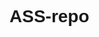# ASS-repo
<!DOCTYPE html>
<html>

<head>
    <title>Sports Direct</title>
    <link rel="stylesheet" type="text/css" href="https://fontawesome.com/icons/nfc-magnifying-glass?s=solid">
    <style>
        .me {
            height: 75px;
            width: 100%;
            background-color: #1b1b1b;
            position: fixed;
            top: 0;
            display: flex;
        }
        .me ion-icon {
            margin-left: 100px; 
            position: relative; 
            right: 0; 
            color: #ffffff;
            size: large;
            font-size: 40px;
            padding-top: 10px;
            padding-bottom: 10px;
            margin-left: 20px;
        }

        body {
            margin: 0;
            align-items: center;
            max-width: 100%;
        }

        .ik {
            background-color: rgb(94, 95, 92);
            text-align: center;
            width: 100%;
            margin: 0px;
            padding-top: 15px;
            padding-bottom: 0.05px;
            position: fixed;
            top: 75px;
        }

        .ik a {
            width: 5%;
            height: 100%;
            color: white;
            font-size: 1.1rem;
            font-family: Arial, Helvetica, sans-serif;
            padding: 15px;
            text-decoration: none;
            letter-spacing: 1.5;
            margin: 5px;
        }

        li {
            display: inline-block;
        }

        .ik a:hover {
            background-color: #000000;
        }

        .search {
            margin-top: 10px;
            height: 55px;
            width: 45%;
            margin-left: 300px;
            padding-left: 10px;
            border-radius: 10px;
            outline: none;
            border: none;
            font-size: 1.2rem;
        }

        img {
            margin-left: 15px;
            height: 80px;
            width: 8%
        }

        .photo {
            background-image: url('https://www.sportsdirect.com/images/marketing/bts-22-nike-1920x640.jpg');
            background-size: 100%;
            background-repeat: no-repeat;
            background-position: center;
            text-indent: 30%;
            display: block;
            margin-top: 60px;
            width: 100%;
            height: 700px;
            text-decoration: none;
            cursor: pointer;
            white-space: nowrap;
        }

        .photo2 {
            background-image: url('https://www.sportsdirect.com/images/marketing/trenches-nike-logo.png');
            background-size: 100%;
            background-repeat: no-repeat;
            background-position: center;
            text-indent: 40%;
            display: block;
            margin-top: 60px;
            width: 100%;
            height: 200px;
            cursor: pointer;
            white-space: nowrap;
        }

        .photo3 {
            background-image: url("https://www.sportsdirect.com/images/marketing/usc-update-2022-desk.jpg");
            background-size: 100%;
            background-repeat: no-repeat;
            background-position: center;
            text-indent: 40%;
            display: block;
            margin-top: 60px;
            width: 100%;
            height: 600px;
            cursor: pointer;
            white-space: nowrap;
        }

        .photo2 li {
            text-decoration: none;
            margin-right: 30px;
        }

        .photo2 li a {
            border: 1px solid rgb(150, 147, 147);
            color: #000000;
            padding: 15px;
            font-size: 1.3rem;
            border-radius: 5px;
            font-family: Arial, Helvetica, sans-serif;
            letter-spacing: 1.5px;
            font-weight: 200px;
        }

        .photo2 li a:hover {
            background-color: blue;
            color: white;
        }

        .photo3 li {
            text-decoration: none;
            margin-left: 50px;
            margin-top: 490px;
        }

        .photo3 li a {
            border: 1px solid rgb(150, 147, 147);
            color: #000000;
            padding: 15px;
            font-size: 1.3rem;
            border-radius: 5px;
            font-family: Arial, Helvetica, sans-serif;
            letter-spacing: 1.5px;
            font-weight: 200px;
            background-color: white;
        }

        .photo3 li a:hover {
            background-color: blue;
            color: white;
        }

        .atiku {
            float: left;
        }

        .atiku li a {
            color: #000000;
            letter-spacing: 2px;
            padding: 20px;
            border-radius: 5px;
            background-color: white;
            font-size: 1.2rem;
            font-family: Arial, Helvetica, sans-serif;


        }

        .atiku li a:hover {
            background-color: blue;
            color: white;
            background-size: contain;
        }

        .obi {
            padding: 15px;
            border-radius: 5px;
            display: inline-block;

        }

        .ako {
            height: 100%;
            margin-left: 0cm;
            width: 100%;

        }

        .akon {
            margin-top: 0px;
            height: 300px;
            width: 100%;
            align-items: center;
        }

        .bat {
            width: 98%;
            height: 100px;
            padding: 5px;
            text-align: center;
            padding-bottom: 50px;

        }

        .bat li {
            display: inline-block;
            text-decoration: none;
        }

        .bat li a {
            text-decoration: none;
            padding: 13px;
            color: #5e5a5a;
            font-family: Arial, Helvetica, sans-serif;
            border: 0.5px solid rgb(214, 208, 208);
            border-radius: 3px;
            margin: 2px;

        }

        .bat li a:hover {
            border: 1px solid blue;
        }

        .bat2 {
            font-weight: 700;
        }

        #bat3 {
            background-color: #000000;
            color: white;
            font-weight: 800px;
        }

        h1 {
            font-family: Arial, Helvetica, sans-serif;
        }

        .ice {
            width: 100%;
            background-image: url(https://www.sportsdirect.com/images/marketing/sale-further-web-1920x350px.jpg);
            background-size: 100%;
            height: 310px;
            cursor: pointer;
            margin-top: 800px;
            margin-bottom: 50px;
        }

        .one {
            height: 500px;
            padding: 50px;
            padding-bottom: 15px;
            display: flex;
            width: min-content;

        }

        .one1 {
            height: 500px;
            padding: 50px;
            padding-bottom: 15px;
            display: flex;
            margin-top: 100px;
            align-items: center;
            justify-content: center;

        }

        a {
            text-decoration: none;
        }

        .two {
            height: 460px;
            width: 350px;
            border: 1px solid rgb(235, 231, 231);
            margin-left: 50px;
            position: relative;
        }

        .three {
            width: 100%;
            height: 330px;
            margin: 0px;
            background-color: #928c8c;

        }

        .tthree {
            height: 100%;
            width: 100%;
            margin: 0px;
        }

        .tthree:hover {
            opacity: 0.9;
            transition-duration: 3s;
            transform: scale(1.1);
        }

        .four {
            color: grey;
            font-family: Arial, Helvetica, sans-serif;
            line-height: 10px;
            margin-top: 10px;
            text-indent: 10px;
            font-size: 1.3rem;

        }

        .ffour {
            color: black;
            font-family: Arial, Helvetica, sans-serif;
            text-indent: 80px;
        }

        .five {
            position: relative;
            top: 0px;
            left: 190px;
            font-size: 3rem;
        }

        .five:hover {
            opacity: 1;
            color: blue;
        }

        .skroll::-webkit-scrollbar {
            height: 4px;
        }

        .skroll::-webkit-scrollbar-thumb {
            background-color: blue;
            border-radius: 5px;
            height: 6px;
        }

        .skroll::-webkit-scrollbar-track {
            background-color: rgb(139, 135, 135);
            border-radius: 5px;
            height: 4px;
        }

        .skroll::-webkit-scrollbar-button:end {
            height: 50px;
            width: 35%;
        }

        .skroll::-webkit-scrollbar-button:start {
            height: 50px;
            width: 35%;
        }

        .skroll {
            overflow-x: auto;
            padding: 15px;
            overflow-y: hidden;
        }

        .six {
            height: 440px;
            width: 300px;
            border: 1px solid rgb(235, 231, 231);
            margin-left: 50px;
            position: relative;
        }

        .seven {
            width: 100%;
            height: 370px;
            margin: 0px;
            background-color: #928c8c;
            padding-bottom: 0px;

        }

        .six6 {
            height: 370px;
            width: 370px;
            border: 1px solid rgb(235, 231, 231);
            margin-left: 40px;
            position: relative;
            padding-top: 0px;
        }

        .seven7 {
            width: 100%;
            height: 300px;
            margin: 0px;
            background-color: #928c8c;
            padding-bottom: 0px;

        }

        .tthree3 {
            height: 100%;
            width: 100%;
            margin: 0px;
        }

        .tthree3:hover {
            opacity: 0.7;
            transition-duration: 5s;
            transform: scale(1.0);
        }

        .eight {
            margin-top: 3px;
            font-family: Arial, Helvetica, sans-serif;
            padding-top: 10px;
            text-indent: 10px;
            font-size: 1rem;
            letter-spacing: 1px;
        }

        .temp {
            position: relative;
            top: 0px;
            left: 100px;
            font-size: 3rem;
            opacity: 0;
        }

        .temp:hover {
            opacity: 1;
            color: blue;
        }

        .final {
            height: 400px;
            display: flex;
            width: min-content;

        }

        .final1 {
            height: 400px;
            width: 300px;
            margin-right: 50px;
            margin-left: 5px;
            overflow: hidden;
            width: min-content;


        }

        .final0 {
            letter-spacing: 0px;
            line-height: 2px;
            font-family: Arial, Helvetica, sans-serif;
            text-indent: 5px;
        }

        .final2 {
            height: 300px;
            width: 300px;
            overflow: hidden;
        }

        .final22 {
            height: 100%;
            width: 300px;
            margin: 0px;
            padding: 0px;

        }

        .final22:hover {
            opacity: 0.7;
            transition-duration: 3s;
            transform: scale(1.1);
        }

        .final3 {
            position: relative;
            top: 0px;
            left: 160px;
            font-size: 1.5rem;
            opacity: 0;
        }

        .final3:hover {
            opacity: 1;
            color: blue;
        }

        .logos {
            height: 200px;
            display: flex;
            padding: 0px;
            margin-top: 30px;
            justify-content: center;
        }

        .logo {
            height: 200px;
            width: 260px;
            margin-right: 3px;
            background-repeat: no-repeat;
            background-size: 10rem;
            background-position: center;
        }

        .logo:hover {
            opacity: 0.6;
        }

        .footer {
            height: 548px;
            background-color: rgb(44, 42, 42);
            color: #ffffff;
            font-family: Arial, Helvetica, sans-serif;
            padding-top: 20px;
            text-align: center;
            justify-content: center;
        }

        .text {
            width: 550px;
            height: 50px;
            padding: 10px;
            border-radius: 5px;
        }

        .button {
            width: 200px;
            height: 50px;
            padding: 15px;
            background-color: blue;
            border-radius: 5px;
            color: white;
        }

        .footer1 {
            height: 260px;
            border: 0.5px solid grey;
            display: flex;
            padding-top: 30px;
            margin-bottom: 0px;
        }

        .footer2 {
            height: 320px;
            width: 25%;
            color: white;
            font-family: Arial, Helvetica, sans-serif;
            text-align: left;

        }

        .footer2 a {
            text-decoration: none;
            color: white;
            font-size: 0.9rem;
        }

        .footer2 a:hover {
            text-decoration: underline;
        }

        .footer3 {
            margin-top: 0px;
            height: 80px;
            display: flex;
        }

        .footer4 {
            border-right: 1px solid grey;
            border-bottom: 1px solid grey;
            height: 75px;
            text-align: center;
            padding-top: 5px;
        }

        .footer4 a {
            text-decoration: none;
            color: white;
        }

        .footer5 {
            background-color: rgb(44, 42, 42);
            display: flex;
        }

        .footer5 p {
            margin-right: 10px;
            font-size: 0.8rem;
            color: grey;
        }

        .footer5 a {
            color: grey;
        }

        .img {
            height: 50px;
            width: 25%;
            background-image: url("https://www.sportsdirect.com/images/payment/payment-icons-2021-uk.svg");
            background-size: contain;
            background-repeat: none;
            margin-top: 10px;
            margin-left: 780px;
        }
    </style>
</head>

<body style="align-items: center;">
    <div class="me">
        <img src="https://www.sportsdirect.com/images/sportsdirect-2021.svg">
        <input type="search" placeholder=" Search product or brand" name="search" class="search">
        <ion-icon style="margin-left: 300px;"name="person-outline"></ion-icon>
        <ion-icon name="heart-outline"></ion-icon>
        <ion-icon name="bag-outline"></ion-icon>
    </div>
    <div class="ik" style="margin-bottom: 0;">
        <ul style="margin-top:0px;">
            <li><a href="aikay" style="background-color:red">Sale</a></li>
            <li><a href=" aikay">Men</a></li>
            <li><a href="aikay">Womens</a></li>
            <li><a href="aikay">Kids</a></li>
            <li><a href="aikay">Sports</a></li>
            <li><a href="aikay">Brands</a></li>
            <li><a href="aikay" style="width: 10%; background-color:blue">Back to school</a></li>
            <li><a href="aikay" class="ik2">GAME</a></li>
            <li><a href="aikay">USC</a></li>
        </ul>
    </div>
    <div class="photo atiku" style="align-items: center;">
        <ul>
            <li class="obi" style="margin-top: 500px;"><a href="ikay"
                    style="text-decoration: none; margin-right: 30px;">Womens top picks</a></li>
            <li class="obi"><a href="ikay" style="text-decoration: none;">Kids top picks</a></li>
        </ul>
    </div>
    <div class="bat">
        <div>
            <h1><a href="maik" style="text-decoration: none; color: black;"><i>SPORTS <mark
                            id="bat3">START</mark>HERE</i></a></h1>
        </div><br>
        <ul>
            <li><a href="aika">Mens</a></li>
            <li><a href="aika">Womens</a></li>
            <li><a href="aika">Kids</a></li>
            <li><a href="aika">Football</a></li>
            <li><a href="aika">Training</a></li>
            <li><a href="aika">Runing</a></li>
            <li><a href="aika">Walking</a></li>
            <li><a href="aika">Water Sports</a></li>
            <li><a href="aika">Swimming</a></li>
            <li><a href="aika">Basketball</a></li>
            <li><a href="aika">Tennis</a></li>
            <li><a href="aika">Cycling</a></li>
        </ul>
    </div>
    <div class="ice"></div>

    <h1 class="ffour"><i>TOP TRAINERS</i></h1>

    <div class="skroll">
        <div class="one">
            <div class="two">
                <a href="https://cdnjs.cloudflare.com/ajax/libs/ionic-filter-bar/1.1.1/ionic.filter.bar.min.js">

                    <div class="three"><img class="tthree"
                            src="https://www.sportsdirect.com/images/products/12126147_3pl.jpg"></div>
                    <div style="position: absolute">
                        <p class="four" style="font-size: 1.2rem; line-height: 2px;">Nike<ion-icon class="five"
                                name="resize-outline"></ion-icon>
                        </p>
                        <p class="four"><b style="color:black">Air Max Inviger</b></p>
                        <p class="four"><b style="color: red;">£80 </b><i
                                style="text-decoration:line-through; font-size: 1rem;">£100</i>
                        </p>
                    </div>
                </a>
            </div>

            <div class="two">
                <a href="https://cdnjs.cloudflare.com/ajax/libs/ionic-filter-bar/1.1.1/ionic.filter.bar.min.js">

                    <div class="three"><img class="tthree"
                            src="https://www.sportsdirect.com/images/products/27116540_l.jpg"></div>
                    <div style="position: absolute">
                        <p class="four" style="font-size: 1.2rem; line-height: 2px;">Nike<ion-icon class="five"
                                name="resize-outline"></ion-icon>
                        </p>
                        <p class="four"><b style="color:black">Nike Revolution 6</b></p>
                        <p class="four"><b style="color: red;">£39 </b><i
                                style="text-decoration:line-through; font-size: 1rem;">£55</i>
                        </p>
                    </div>
                </a>
            </div>

            <div class="two">
                <a href="https://cdnjs.cloudflare.com/ajax/libs/ionic-filter-bar/1.1.1/ionic.filter.bar.min.js">

                    <div class="three"><img class="tthree"
                            src="https://www.sportsdirect.com/images/products/12102103_l.jpg"></div>
                    <div style="position: absolute">
                        <p class="four" style="font-size: 1.2rem; line-height: 2px;">Nike<ion-icon class="five"
                                name="resize-outline"></ion-icon>
                        </p>
                        <p class="four"><b style="color:black">Air Max SC Men's Shoe</b></p>
                        <p class="four"><b style="color: red;">£57 </b><i
                                style="text-decoration:line-through; font-size: 1rem;">£70</i>
                        </p>
                    </div>
                </a>
            </div>

            <div class="two">
                <a href="https://cdnjs.cloudflare.com/ajax/libs/ionic-filter-bar/1.1.1/ionic.filter.bar.min.js">

                    <div class="three"><img class="tthree"
                            src="https://www.sportsdirect.com/images/products/11303402_l.jpg"></div>
                    <div style="position: absolute">
                        <p class="four" style="font-size: 1.2rem; line-height: 2px;">Nike<ion-icon class="five"
                                name="resize-outline"></ion-icon>
                        </p>
                        <p class="four"><b style="color:black">VS Pace Mens Trainers</b></p>
                        <p class="four"><b style="color: red;">£38 </b><i
                                style="text-decoration:line-through; font-size: 1rem;">£49.99</i>
                        </p>
                    </div>
                </a>
            </div>

            <div class="two">
                <a href="https://cdnjs.cloudflare.com/ajax/libs/ionic-filter-bar/1.1.1/ionic.filter.bar.min.js">

                    <div class="three"><img class="tthree"
                            src="https://www.sportsdirect.com/images/products/26315102_l.jpg"></div>
                    <div style="position: absolute">
                        <p class="four" style="font-size: 1.2rem; line-height: 2px;">Nike<ion-icon class="five"
                                name="resize-outline"></ion-icon>
                        </p>
                        <p class="four"><b style="color:black">Samba Suede Mens Trainers</b></p>
                        <p class="four"><b style="color: red;">£60 </b><i
                                style="text-decoration:line-through; font-size: 1rem;">£69.99</i>
                        </p>
                    </div>
                </a>
            </div>

            <div class="two">
                <a href="https://cdnjs.cloudflare.com/ajax/libs/ionic-filter-bar/1.1.1/ionic.filter.bar.min.js">

                    <div class="three"><img class="tthree"
                            src="https://www.sportsdirect.com/images/products/12105301_3pl.jpg"></div>
                    <div style="position: absolute">
                        <p class="four" style="font-size: 1.2rem; line-height: 2px;">Nike<ion-icon class="five"
                                name="resize-outline"></ion-icon>
                        </p>
                        <p class="four"><b style="color:black">Air Max 270 Mens Trainers</b></p>
                        <p class="four"><b style="color: red;">£129.99 </b><i
                                style="text-decoration:line-through; font-size: 1rem;">£100</i>
                        </p>
                    </div>
                </a>
            </div>

            <div class="two">
                <a href="https://cdnjs.cloudflare.com/ajax/libs/ionic-filter-bar/1.1.1/ionic.filter.bar.min.js">

                    <div class="three"><img class="tthree"
                            src="https://www.sportsdirect.com/images/products/12106803_l.jpg"></div>
                    <div style="position: absolute">
                        <p class="four" style="font-size: 1.2rem; line-height: 2px;">Nike<ion-icon class="five"
                                name="resize-outline"></ion-icon>
                        </p>
                        <p class="four"><b style="color:black">Run Falcon 2.0 Shoes Unisex</b></p>
                        <p class="four"><b style="color: red;">£37 </b><i
                                style="text-decoration:line-through; font-size: 1rem;">£49.99</i>
                        </p>
                    </div>
                </a>
            </div>

            <div class="two">
                <a href="https://cdnjs.cloudflare.com/ajax/libs/ionic-filter-bar/1.1.1/ionic.filter.bar.min.js">

                    <div class="three"><img class="tthree"
                            src="https://www.sportsdirect.com/images/products/12134602_3pl.jpg"></div>
                    <div style="position: absolute">
                        <p class="four" style="font-size: 1.2rem; line-height: 2px;">Nike<ion-icon class="five"
                                name="resize-outline"></ion-icon>
                        </p>
                        <p class="four"><b style="color:black">Nike Tanjun NN Mens Trainers</b></p>
                        <p class="four"><b style="color: red;">£80 </b><i
                                style="text-decoration:line-through; font-size: 1rem;">£100</i>
                        </p>
                    </div>
                </a>
            </div>




        </div>
    </div>
    <h1 class="ffour" style=" text-indent:100px;"><i>SCHOOL STARTS <i style="color: grey;">HERE</i></i></h1>

    <div class="skroll" style="padding-top: 0px;">
        <div class="one" style="padding-top: 0px;">
            <div class="six">
                <a href="https://cdnjs.cloudflare.com/ajax/libs/ionic-filter-bar/1.1.1/ionic.filter.bar.min.js">

                    <div class="seven"><img class="tthree"
                            src="https://www.sportsdirect.com/images/products/11202603_3pl.jpg"></div>
                    <div style="position: absolute">

                        <p class="eight"><b style="color:black">School Shoes<ion-icon class="temp"
                                    name="resize-outline"></ion-icon></b></p>
                    </div>
                </a>
            </div>


            <div class="six">
                <a href="https://cdnjs.cloudflare.com/ajax/libs/ionic-filter-bar/1.1.1/ionic.filter.bar.min.js">

                    <div class="seven"><img class="tthree"
                            src="https://www.sportsdirect.com/images/products/60226103_3pl.jpg"></div>
                    <div style="position: absolute">

                        <p class="eight"><b style="color:black">Jackets and coats<ion-icon class="temp"
                                    name="resize-outline"></ion-icon></b></p>
                    </div>
                </a>
            </div>


            <div class="six">
                <a href="https://cdnjs.cloudflare.com/ajax/libs/ionic-filter-bar/1.1.1/ionic.filter.bar.min.js">

                    <div class="seven"><img class="tthree"
                            src="https://www.sportsdirect.com/images/products/71105840_3pl.jpg"></div>
                    <div style="position: absolute">

                        <p class="eight"><b style="color:black">School Bags<ion-icon class="temp" name="resize-outline">
                                </ion-icon></b></p>
                    </div>
                </a>
            </div>

            <div class="six">
                <a href="https://cdnjs.cloudflare.com/ajax/libs/ionic-filter-bar/1.1.1/ionic.filter.bar.min.js">

                    <div class="seven"><img class="tthree"
                            src="https://www.sportsdirect.com/images/marketing/home-caro-thumb-4-d-220815.jpg"></div>
                    <div style="position: absolute">

                        <p class="eight"><b style="color:black">School Coats<ion-icon class="temp"
                                    name="resize-outline"></ion-icon></b></p>
                    </div>
                </a>
            </div>

            <div class="six">
                <a href="https://cdnjs.cloudflare.com/ajax/libs/ionic-filter-bar/1.1.1/ionic.filter.bar.min.js">

                    <div class="seven"><img class="tthree"
                            src="https://www.sportsdirect.com/images/marketing/home-caro-thumb-5-d-220815.jpg"></div>
                    <div style="position: absolute">

                        <p class="eight"><b style="color:black">PE Kit<ion-icon class="temp" name="resize-outline">
                                </ion-icon></b></p>
                    </div>
                </a>
            </div>

            <div class="six">
                <a href="https://cdnjs.cloudflare.com/ajax/libs/ionic-filter-bar/1.1.1/ionic.filter.bar.min.js">

                    <div class="seven"><img class="tthree"
                            src="https://www.sportsdirect.com/images/marketing/home-caro-thumb-6-d-220815.jpg"></div>
                    <div style="position: absolute">

                        <p class="eight"><b style="color:black">Football Boots<ion-icon class="temp"
                                    name="resize-outline"></ion-icon></b></p>
                    </div>
                </a>
            </div>
        </div>
    </div>

    <div>
        <img src="https://www.sportsdirect.com/images/marketing/trenches-nike-logo.png">
        <div class="photo2" style="align-items: center;">
            <ul>
                <li class="obi" style="margin-top: 250px;"><a href="ikay">Shop pre-season</a></li>
            </ul>
        </div>

        <div class="one1">
            <div class="six6">
                <a href="https://cdnjs.cloudflare.com/ajax/libs/ionic-filter-bar/1.1.1/ionic.filter.bar.min.js">

                    <div class="seven7"><img class="tthree3"
                            src="https://www.sportsdirect.com/images/products/12126103_3pl.jpg"></div>
                    <div style="position: absolute">

                        <p class="eight"><b style="color:black">Trainers<ion-icon class="temp" name="resize-outline">
                                </ion-icon></b></p>
                    </div>
                </a>
            </div>


            <div class="six6">
                <a href="https://cdnjs.cloudflare.com/ajax/libs/ionic-filter-bar/1.1.1/ionic.filter.bar.min.js">

                    <div class="seven7"><img class="tthree3"
                            src="https://www.sportsdirect.com/images/products/59190401_3pl.jpg"></div>
                    <div style="position: absolute">

                        <p class="eight"><b style="color:black">T-Shirts<ion-icon class="temp" name="resize-outline">
                                </ion-icon></b></p>
                    </div>
                </a>
            </div>


            <div class="six6">
                <a href="https://cdnjs.cloudflare.com/ajax/libs/ionic-filter-bar/1.1.1/ionic.filter.bar.min.js">

                    <div class="seven7"><img class="tthree3"
                            src="https://www.sportsdirect.com/images/products/71105840_3pl.jpg"></div>
                    <div style="position: absolute">

                        <p class="eight"><b style="color:black">School Bags<ion-icon class="temp" name="resize-outline">
                                </ion-icon></b></p>
                    </div>
                </a>
            </div>

            <div class="six6">
                <a href="https://cdnjs.cloudflare.com/ajax/libs/ionic-filter-bar/1.1.1/ionic.filter.bar.min.js">

                    <div class="seven7"><img class="tthree3"
                            src="https://www.sportsdirect.com/images/products/61263503_3pl.jpg"></div>
                    <div style="position: absolute">

                        <p class="eight"><b style="color:black">Loungewear<ion-icon class="temp" name="resize-outline">
                                </ion-icon></b></p>
                    </div>
                </a>
            </div>

        </div>
        <div class="photo3">
            <li><a>Shop USC</a></li>
        </div>

        <h1 style="text-indent:20px;"><i style="font-family:Arial, Helvetica, sans-serif;">NEW SEASON STYLES</i></h1>
        <div class="skroll" style="height: 470px;">
            <div class="final">
                <div class="final1"><a href="https://unpkg.com/ionicons@5.5.2/dist/ionicons/ionicons.esm.js"></a>
                    <div class="final2"><img class="final22"
                            src="https://www.sportsdirect.com/images/products/32127003_l.jpg"></div>
                    <div class="final0">
                        <p style="font-size:0.8rem; color:grey">adidas <ion-icon class="final3" name="resize-outline">
                            </ion-icon>
                        </p>
                        <h4>Run Half Zip Top Womens</h4>
                        <p><b style="color:red; font-size: 1rem;">£39 </b><i
                                style="text-decoration:line-through; font-size: 0.9rem;">£54.99</i></p>
                    </div>
                </div>

                <div class="final1"><a href="https://unpkg.com/ionicons@5.5.2/dist/ionicons/ionicons.esm.js"></a>
                    <div class="final2"><img class="final22"
                            src="https://www.sportsdirect.com/images/products/48101002_l.jpg"></div>
                    <div class="final0">
                        <p style="font-size:0.8rem; color:grey">anike <ion-icon class="final3" name="resize-outline">
                            </ion-icon>
                        </p>
                        <h4>Sportswear Club Fleece</h4>
                        <p><b style="color:red; font-size: 1rem;">£39.99 </b><i
                                style="text-decoration:line-through; font-size: 0.9rem;">£49.99</i></p>
                    </div>
                </div>

                <div class="final1"><a href="https://unpkg.com/ionicons@5.5.2/dist/ionicons/ionicons.esm.js"></a>
                    <div class="final2"><img class="final22"
                            src="https://www.sportsdirect.com/images/products/23290403_l.jpg"></div>
                    <div class="final0">
                        <p style="font-size:0.8rem; color:grey">Firetrap <ion-icon class="final3" name="resize-outline">
                            </ion-icon>
                        </p>
                        <h4>Chunky Womens Ankle Boot</h4>
                        <p><b style="color:red; font-size: 1rem;">£31 </b><i
                                style="text-decoration:line-through; font-size: 0.9rem;">£75.00</i></p>
                    </div>
                </div>


                <div class="final1"><a href="https://unpkg.com/ionicons@5.5.2/dist/ionicons/ionicons.esm.js"></a>
                    <div class="final2"><img class="final22"
                            src="https://www.sportsdirect.com/images/products/58325702_l.jpg"></div>
                    <div class="final0">
                        <p style="font-size:0.8rem; color:grey">Calvin Klein Performance <ion-icon class="final3"
                                name="resize-outline">
                            </ion-icon>
                        </p>
                        <h4>Logo T Shirt</h4>
                        <p><b style="color:red; font-size: 1rem;">£40 </b></p>
                    </div>
                </div>


                <div class="final1"><a href="https://unpkg.com/ionicons@5.5.2/dist/ionicons/ionicons.esm.js"></a>
                    <div class="final2"><img class="final22"
                            src="https://www.sportsdirect.com/images/products/39104703_l.jpg"></div>
                    <div class="final0">
                        <p style="font-size:0.8rem; color:grey">Nike <ion-icon class="final3" name="resize-outline">
                            </ion-icon>
                        </p>
                        <h4>Metal Swoosh Cap</h4>
                        <p><b style="color:red; font-size: 1rem;">£14.99 </b><i
                                style="text-decoration:line-through; font-size: 0.9rem;">£17.99</i></p>
                    </div>
                </div>


                <div class="final1"><a href="https://unpkg.com/ionicons@5.5.2/dist/ionicons/ionicons.esm.js"></a>
                    <div class="final2"><img class="final22"
                            src="https://www.sportsdirect.com/images/products/39104703_l.jpg"></div>
                    <div class="final0">
                        <p style="font-size:0.8rem; color:grey">SoulCal <ion-icon class="final3" name="resize-outline">
                            </ion-icon>
                        </p>
                        <h4>Cali Summer Sweater</h4>
                        <p><b style="color:red; font-size: 1rem;">£12 </b><i
                                style="text-decoration:line-through; font-size: 0.9rem;">£31.99</i></p>
                    </div>
                </div>
            </div>
        </div>

        <div class="logos">
            <div class="logo"
                style="background-image: url(https://upload.wikimedia.org/wikipedia/commons/3/36/Logo_nike_principal.jpg);">
                <a href="https://upload.wikimedia.org/wikipedia/commons/3/36/Logo_nike_principal.jpg"></a>
            </div>
            <div class="logo"
                style="background-image: url(https://upload.wikimedia.org/wikipedia/commons/thumb/2/20/Adidas_Logo.svg/800px-Adidas_Logo.svg.png?20220310161517)">
                <a href="https://upload.wikimedia.org/wikipedia/commons/3/36/Logo_nike_principal.jpg"></a>
            </div>
            <div class="logo"
                style="background-image: url(https://upload.wikimedia.org/wikipedia/commons/thumb/a/aa/Logo_Puma.jpg/800px-Logo_Puma.jpg?20220531042955)">
                <a href="https://upload.wikimedia.org/wikipedia/commons/3/36/Logo_nike_principal.jpg"></a>
            </div>
            <div class="logo"
                style="background-image: url(https://upload.wikimedia.org/wikipedia/commons/thumb/4/44/Under_armour_logo.svg/302px-Under_armour_logo.svg.png?20220804034106)">
                <a href="https://upload.wikimedia.org/wikipedia/commons/3/36/Logo_nike_principal.jpg"></a>
            </div>
            <div class="logo"
                style="background-image: url(https://upload.wikimedia.org/wikipedia/commons/thumb/3/34/Asics_brand_logo_%281977%E2%80%932003%29.svg/258px-Asics_brand_logo_%281977%E2%80%932003%29.svg.png?20220910083457)">
                <a href="https://upload.wikimedia.org/wikipedia/commons/3/36/Logo_nike_principal.jpg"></a>
            </div>
            <div class="logo"
                style="background-image: url(https://upload.wikimedia.org/wikipedia/commons/thumb/d/d5/SKECHERS_logo.png/800px-SKECHERS_logo.png?20191205095926)">
                <a href="https://upload.wikimedia.org/wikipedia/commons/3/36/Logo_nike_principal.jpg"></a>
            </div>
        </div>

        <div class="footer">
            <h4 style="font-weight:200px;">Sign up to our newsletter</h4>
            <input type="search" placeholder="Enter your email address" class="text">
            <button value="submit" class="button"><b>Sign up</b></button>
            <p style="font-size: 0.7rem; padding-top: 10px; padding-bottom: 20px">By signing up you are confirming that
                you
                have read, understood and accept our <u>Privacy Policy</u></p>

            <div class="footer1">
                <div class="footer2" style="margin-left:90px;">
                    <h4>Customers Services</h4>
                    <p><a href>FAQs</a></p>
                    <p><a href>Orders & payments</a></p>
                    <p><a href>Delivery & returns</a></p>
                    <p><a href>Track order</a></p>
                </div>
                <div class="footer2">
                    <h4>Information</h4>
                    <p><a href>My account</a></p>
                    <p><a href>Personalisation</a></p>
                    <p><a href>Student discount</a></p>
                    <p><a href>Find your local store</a></p>
                    <p><a href>Cookie preferences</a></p>
                </div>
                <div class="footer2">
                    <h4>About us</h4>
                    <p><a href>Careers</a></p>
                    <p><a href>Promotion terms</a></p>
                    <p><a href>Terms and conditions</a></p>
                    <p><a href>Corporate</a></p>
                </div>
                <div class="footer2">
                    <h4>Follow us on social</h4>
                    <p><a href>/sportsdirect</a></p>
                    <p><a href>@sportsdirect</a></p>
                    <p><a href>@sdfootball</a></p>
                    <p><a href>@sportsdirectfootball</a></p>
                    <p><a href>Sports Direct</a></p>
                </div>

            </div>

            <div class="footer3">
                <div style="width: 35%;" class="footer4">
                    <h4><a href="aikay">United Kingdom</a></h4>
                </div>
                <div style="width: 30%;" class="footer4">
                    <h4><a href="aikay">Store Finder</a></h4>
                </div>
                <div style="width: 35%;" class="footer4">
                    <h4><a href="aikay">Customer Service</a></h4>
                </div>

            </div>

            <div class="footer5">
                <p style="margin-left:10px;">© 2022 SportsDirect.com Retail Ltd.</p>
                <p><a href="aikay">Privacy Policy</a></p>
                <p><a href="aikay">Sitemap</a></p>
                <div class="img"></div>


            </div>
        </div>



        <script type="module" src="https://unpkg.com/ionicons@5.5.2/dist/ionicons/ionicons.esm.js"></script>
        <script nomodule src="https://unpkg.com/ionicons@5.5.2/dist/ionicons/ionicons.js"></script>
        <script src="sportdirect.js"></script>
</body>

</html>
